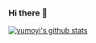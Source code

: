 ### Hi there 👋

[![yumoyi's github stats](https://github-readme-stats.vercel.app/api?username=yumoyi&show_icons=true&theme=radical)](https://github.com/yumoyi)

<!--
**yumoyi/yumoyi** is a ✨ _special_ ✨ repository because its `README.md` (this file) appears on your GitHub profile.

Here are some ideas to get you started:

- 🔭 I’m currently working on ...
- 🌱 I’m currently learning ...
- 👯 I’m looking to collaborate on ...
- 🤔 I’m looking for help with ...
- 💬 Ask me about ...
- 📫 How to reach me: ...
- 😄 Pronouns: ...
- ⚡ Fun fact: ...
-->
